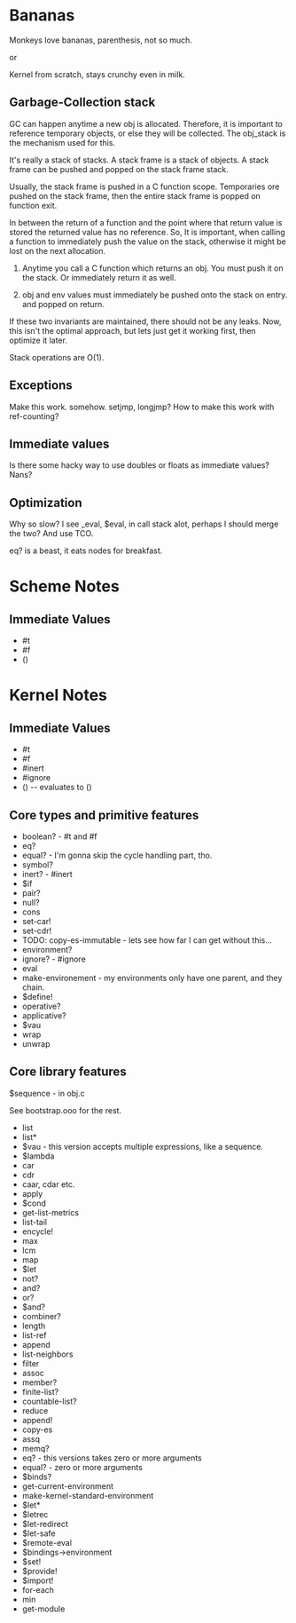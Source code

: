 Bananas
===================

Monkeys love bananas, parenthesis, not so much.

or

Kernel from scratch, stays crunchy even in milk.

Garbage-Collection stack
----------------------------
GC can happen anytime a new obj is allocated.
Therefore, it is important to reference temporary objects, or else they will be collected.
The obj_stack is the mechanism used for this.

It's really a stack of stacks.  A stack frame is a stack of objects.
A stack frame can be pushed and popped on the stack frame stack.

Usually, the stack frame is pushed in a C function scope.
Temporaries ore pushed on the stack frame, then the entire stack frame is popped on function exit.

In between the return of a function and the point where that return value is stored
the returned value has no reference.  So, It is important, when calling a function to 
immediately push the value on the stack, otherwise it might be lost on the next allocation.

  1) Anytime you call a C function which returns an obj. You must push it on the stack.
     Or immediately return it as well.

  2) obj and env values must immediately be pushed onto the stack on entry. and popped on return.

If these two invariants are maintained, there should not be any leaks.
Now, this isn't the optimal approach, but lets just get it working first, then optimize it later.

Stack operations are O(1).

Exceptions
----------------
Make this work. somehow. setjmp, longjmp?
How to make this work with ref-counting?

Immediate values
-------------------
Is there some hacky way to use doubles or floats as immediate values?  Nans?

Optimization
------------------------
Why so slow?  I see _eval, $eval, in call stack alot, perhaps I should merge the two?
And use TCO.

eq? is a beast, it eats nodes for breakfast.

Scheme Notes
====================

Immediate Values
---------------------
* #t
* #f
* ()


Kernel Notes
====================

Immediate Values
--------------------
* #t
* #f
* #inert
* #ignore
* ()  -- evaluates to ()

Core types and primitive features
------------------------------------
* boolean? - #t and #f
* eq?
* equal? - I'm gonna skip the cycle handling part, tho.
* symbol?
* inert? - #inert
* $if
* pair?
* null?
* cons
* set-car!
* set-cdr!
* TODO: copy-es-immutable - lets see how far I can get without this...
* environment?
* ignore? - #ignore
* eval
* make-environement - my environments only have one parent, and they chain.
* $define!
* operative?
* applicative?
* $vau
* wrap
* unwrap

Core library features
------------------------------
$sequence - in obj.c

See bootstrap.ooo for the rest.

* list
* list*
* $vau - this version accepts multiple expressions, like a sequence.
* $lambda
* car
* cdr
* caar, cdar etc.
* apply
* $cond
* get-list-metrics
* list-tail
* encycle!
* max
* lcm
* map
* $let
* not?
* and?
* or?
* $and?
* combiner?
* length
* list-ref
* append
* list-neighbors
* filter
* assoc
* member?
* finite-list?
* countable-list?
* reduce
* append!
* copy-es
* assq
* memq?
* eq? - this versions takes zero or more arguments
* equal? - zero or more arguments
* $binds?
* get-current-environment
* make-kernel-standard-environment
* $let*
* $letrec
* $let-redirect
* $let-safe
* $remote-eval
* $bindings->environment
* $set!
* $provide!
* $import!
* for-each
* min
* get-module

